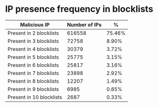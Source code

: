 # IP presence frequency in blocklists
| Malicious IP | Number of IPs | % |
|----|----|----|
| Present in 2 blocklists | 616558 | 75.46% |
| Present in 3 blocklists | 72758 | 8.90% |
| Present in 4 blocklists | 30379 | 3.72% |
| Present in 5 blocklists | 25775 | 3.15% |
| Present in 6 blocklists | 25817 | 3.16% |
| Present in 7 blocklists | 23898 | 2.92% |
| Present in 8 blocklists | 12207 | 1.49% |
| Present in 9 blocklists | 6985 | 0.85% |
| Present in 10 blocklists | 2687 | 0.33% |
